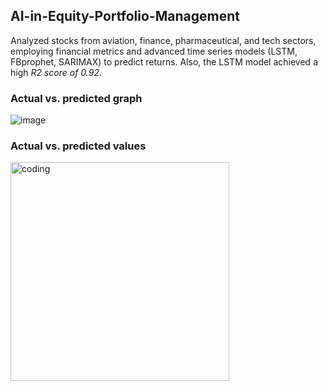 ## AI-in-Equity-Portfolio-Management

Analyzed stocks from aviation, finance, pharmaceutical, and tech sectors, employing financial metrics and advanced time series models (LSTM, FBprophet, SARIMAX) to predict returns. Also, the LSTM model achieved a high *R2 score of 0.92*.   

### Actual vs. predicted graph

![image](https://github.com/tanmay-churi/AI-in-Equity-Portfolio-Management/assets/98447290/0d9634fe-3fdd-45ee-a664-4e22ec8fe952)

### Actual vs. predicted values

<img align="center" alt="coding" width="350" src="https://github.com/tanmay-churi/AI-in-Equity-Portfolio-Management/assets/98447290/daee3d6f-1b38-49d7-844c-e2a48866fa22">


